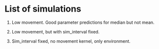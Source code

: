 # List of simulations

1. Low movement. Good parameter predictions for median but not mean.

2. Low movement, but with sim_interval fixed.

3. Sim_interval fixed, no movement kernel, only environment.
